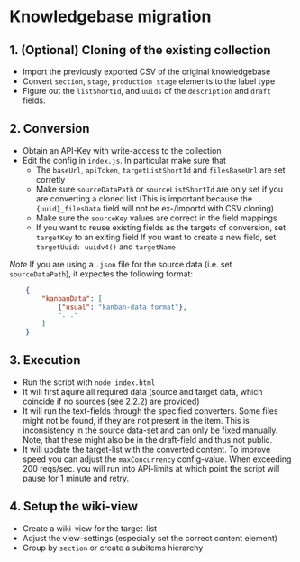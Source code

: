 # Knowledgebase migration

## 1. (Optional) Cloning of the existing collection
- Import the previously exported CSV of the original knowledgebase
- Convert `section`, `stage`, `production stage` elements to the label type
- Figure out the `listShortId`, and `uuids` of the `description` and `draft` fields.


## 2. Conversion
- Obtain an API-Key with write-access to the collection
- Edit the config in `index.js`. In particular make sure that
	- The `baseUrl`, `apiToken`, `targetListShortId` and `filesBaseUrl` are set corretly
	- Make sure `sourceDataPath` or `sourceListShortId` are only set if you are converting a cloned list
		(This is important because the `{uuid}_filesData` field will not be ex-/importd with CSV cloning)
	- Make sure the `sourceKey` values are correct in the field mappings
	- If you want to reuse existing fields as the targets of conversion, set `targetKey` to an exiting field
		If you want to create a new field, set `targetUuid: uuidv4()` and `targetName`

*Note*
If you are using a `.json` file for the source data (i.e. set `sourceDataPath`), it expectes the following format:
```json
	{
		"kanbanData": [
			{"usual": "kanban-data format"},
			"..."
		]
	}
```

## 3. Execution
- Run the script with `node index.html`
- It will first aquire all required data (source and target data, which coincide if no sources (see 2.2.2) are provided)
- It will run the text-fields through the specified converters. Some files might not be found, if they are not present in the item. This is inconsistency in the source data-set and can only be fixed manually. Note, that these might also be in the draft-field and thus not public.
- It will update the target-list with the converted content. To improve speed you can adjust the `maxConcurrency` config-value. When exceeding 200 reqs/sec. you will run into API-limits at which point the script will pause for 1 minute and retry.

## 4. Setup the wiki-view
- Create a wiki-view for the target-list
- Adjust the view-settings (especially set the correct content element)
- Group by `section` or create a subitems hierarchy